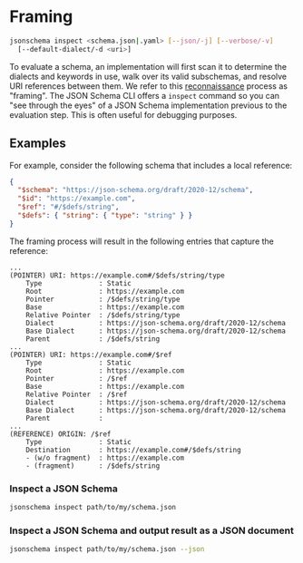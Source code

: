 Framing
=======

```sh
jsonschema inspect <schema.json|.yaml> [--json/-j] [--verbose/-v]
  [--default-dialect/-d <uri>]
```

To evaluate a schema, an implementation will first scan it to determine the
dialects and keywords in use, walk over its valid subschemas, and resolve URI
references between them. We refer to this
[reconnaissance](https://en.wikipedia.org/wiki/Reconnaissance) process as
"framing". The JSON Schema CLI offers a `inspect` command so you can "see through
the eyes" of a JSON Schema implementation previous to the evaluation step. This
is often useful for debugging purposes.

Examples
--------

For example, consider the following schema that includes a local reference:

```json
{
  "$schema": "https://json-schema.org/draft/2020-12/schema",
  "$id": "https://example.com",
  "$ref": "#/$defs/string",
  "$defs": { "string": { "type": "string" } }
}
```

The framing process will result in the following entries that capture the
reference:

```
...
(POINTER) URI: https://example.com#/$defs/string/type
    Type              : Static
    Root              : https://example.com
    Pointer           : /$defs/string/type
    Base              : https://example.com
    Relative Pointer  : /$defs/string/type
    Dialect           : https://json-schema.org/draft/2020-12/schema
    Base Dialect      : https://json-schema.org/draft/2020-12/schema
    Parent            : /$defs/string
...
(POINTER) URI: https://example.com#/$ref
    Type              : Static
    Root              : https://example.com
    Pointer           : /$ref
    Base              : https://example.com
    Relative Pointer  : /$ref
    Dialect           : https://json-schema.org/draft/2020-12/schema
    Base Dialect      : https://json-schema.org/draft/2020-12/schema
    Parent            :
...
(REFERENCE) ORIGIN: /$ref
    Type              : Static
    Destination       : https://example.com#/$defs/string
    - (w/o fragment)  : https://example.com
    - (fragment)      : /$defs/string
```

### Inspect a JSON Schema

```sh
jsonschema inspect path/to/my/schema.json
```

### Inspect a JSON Schema and output result as a JSON document

```sh
jsonschema inspect path/to/my/schema.json --json
```
